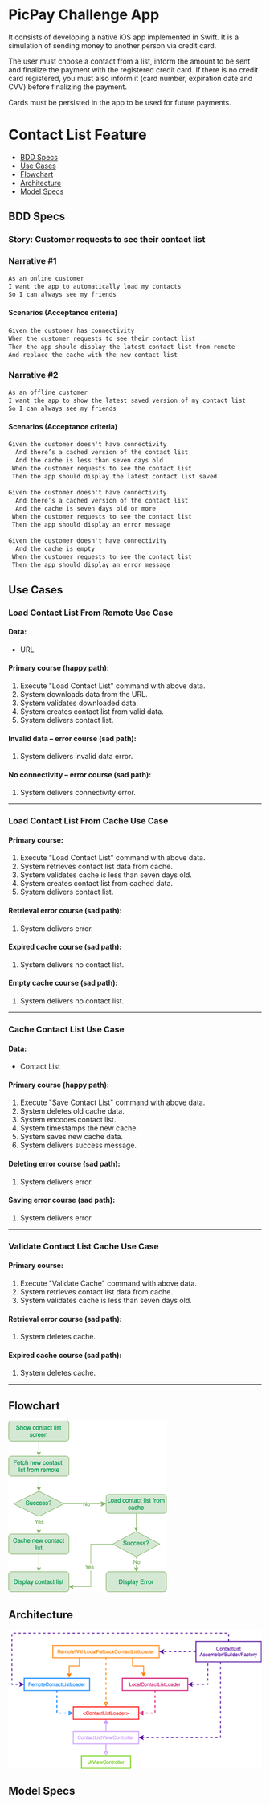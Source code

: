 # PicPay Challenge App

It consists of developing a native iOS app implemented in Swift. It is a simulation of sending money to another person via credit card.

The user must choose a contact from a list, inform the amount to be sent and finalize the payment with the registered credit card. If there is no credit card registered, you must also inform it (card number, expiration date and CVV) before finalizing the payment.

Cards must be persisted in the app to be used for future payments.

# Contact List Feature

- [BDD Specs](#bdd-specs)
- [Use Cases](#use-cases)
- [Flowchart](#flowchart)
- [Architecture](#architecture)
- [Model Specs](#model-specs)


## BDD Specs

### Story: Customer requests to see their contact list

### Narrative #1

```
As an online customer
I want the app to automatically load my contacts
So I can always see my friends
```

#### Scenarios (Acceptance criteria)

```
Given the customer has connectivity
When the customer requests to see their contact list
Then the app should display the latest contact list from remote
And replace the cache with the new contact list
```

### Narrative #2

```
As an offline customer
I want the app to show the latest saved version of my contact list
So I can always see my friends
```

#### Scenarios (Acceptance criteria)

```
Given the customer doesn't have connectivity
  And there’s a cached version of the contact list
  And the cache is less than seven days old
 When the customer requests to see the contact list
 Then the app should display the latest contact list saved

Given the customer doesn't have connectivity
  And there’s a cached version of the contact list
  And the cache is seven days old or more
 When the customer requests to see the contact list
 Then the app should display an error message

Given the customer doesn't have connectivity
  And the cache is empty
 When the customer requests to see the contact list
 Then the app should display an error message
```

## Use Cases

### Load Contact List From Remote Use Case

#### Data:
- URL

#### Primary course (happy path):
1. Execute "Load Contact List" command with above data.
2. System downloads data from the URL.
3. System validates downloaded data.
4. System creates contact list from valid data.
5. System delivers contact list.

#### Invalid data – error course (sad path):
1. System delivers invalid data error.

#### No connectivity – error course (sad path):
1. System delivers connectivity error.

---

### Load Contact List From Cache Use Case

#### Primary course:
1. Execute "Load Contact List" command with above data.
2. System retrieves contact list data from cache.
3. System validates cache is less than seven days old.
4. System creates contact list from cached data.
5. System delivers contact list.

#### Retrieval error course (sad path):
1. System delivers error.

#### Expired cache course (sad path): 
1. System delivers no contact list.

#### Empty cache course (sad path): 
1. System delivers no contact list.

---

### Cache Contact List Use Case

#### Data:
- Contact List

#### Primary course (happy path):
1. Execute "Save Contact List" command with above data.
2. System deletes old cache data.
3. System encodes contact list.
4. System timestamps the new cache.
5. System saves new cache data.
6. System delivers success message.

#### Deleting error course (sad path):
1. System delivers error.

#### Saving error course (sad path):
1. System delivers error.

---

### Validate Contact List Cache Use Case

#### Primary course:
1. Execute "Validate Cache" command with above data.
2. System retrieves contact list data from cache.
3. System validates cache is less than seven days old.

#### Retrieval error course (sad path):
1. System deletes cache.

#### Expired cache course (sad path): 
1. System deletes cache.

---

## Flowchart

![Contact List Loading Feature](ContactList_flowchart.png)


## Architecture

![Contact List Architecture](contact_list_architecture.png)


## Model Specs
